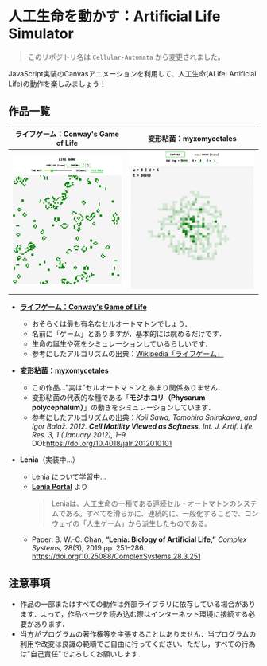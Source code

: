 # 人工生命を動かす：Artificial Life Simulator

> このリポジトリ名は `Cellular-Automata` から変更されました。

JavaScript実装のCanvasアニメーションを利用して、人工生命(ALife: Artificial Life)の動作を楽しみましょう！

## 作品一覧

| ライフゲーム：Conway's Game of Life |     変形粘菌：myxomycetales     |
| :---------------------------------: | :-----------------------------: |
|       ![](./img/LIFE-GAME.png)        | ![](./img/myxomycetales%2BCA.png) |

- [**ライフゲーム：Conway's Game of Life**](https://sotaro-ac.github.io/Artificial-Life/lifegame/app.html)
  - おそらくは最も有名なセルオートマトンでしょう．
  - 名前に「ゲーム」とありますが，基本的には眺めるだけです．
  - 生命の誕生や死をシミュレーションしているらしいです．
  - 参考にしたアルゴリズムの出典：[Wikipedia「ライフゲーム」](https://ja.wikipedia.org/wiki/%E3%83%A9%E3%82%A4%E3%83%95%E3%82%B2%E3%83%BC%E3%83%A0)

- [**変形粘菌：myxomycetales** ](https://sotaro-ac.github.io/Artificial-Life/myxomycetales/app.html)
  - この作品..."実は"セルオートマトンとあまり関係ありません． 
  - 変形粘菌の代表的な種である「**モジホコリ（Physarum polycephalum）**」の動きをシミュレーションしています．
  - 参考にしたアルゴリズムの出典：*Koji Sawa, Tomohiro Shirakawa, and Igor Balaž. 2012. **Cell Motility Viewed as Softness.** Int. J. Artif. Life Res. 3, 1 (January 2012), 1–9.* DOI:https://doi.org/10.4018/jalr.2012010101

- **Lenia**（実装中...）
  - [Lenia](https://github.com/Chakazul/Lenia) について学習中...
  - **[Lenia Portal](https://chakazul.github.io/lenia.html)** より
    > Leniaは、人工生命の一種である連続セル・オートマトンのシステムである。すべてを滑らかに、連続的に、一般化することで、コンウェイの「人生ゲーム」から派生したものである。
  - Paper: B. W.-C. Chan, **“Lenia: Biology of Artificial Life,”** *Complex Systems,* 28(3), 2019 pp. 251–286.
https://doi.org/10.25088/ComplexSystems.28.3.251

## 注意事項
  - 作品の一部またはすべての動作は外部ライブラリに依存している場合があります．よって，作品ページを読み込む際はインターネット環境に接続する必要があります．
  - 当方がプログラムの著作権等を主張することはありません．当プログラムの利用や改変は良識の範疇でご自由に行ってください．ただし，すべての行為は"自己責任"でよろしくお願いします．
